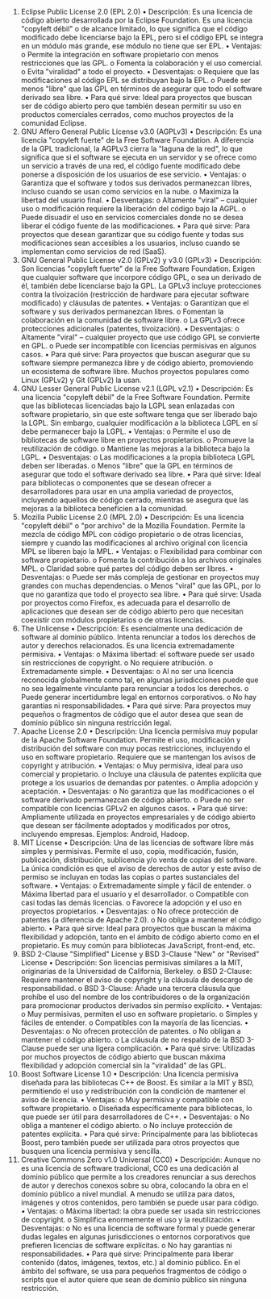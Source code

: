 1. Eclipse Public License 2.0 (EPL 2.0)
•	Descripción: Es una licencia de código abierto desarrollada por la Eclipse Foundation. Es una licencia "copyleft débil" o de alcance limitado, lo que significa que el código modificado debe licenciarse bajo la EPL, pero si el código EPL se integra en un módulo más grande, ese módulo no tiene que ser EPL.
•	Ventajas:
o	Permite la integración en software propietario con menos restricciones que las GPL.
o	Fomenta la colaboración y el uso comercial.
o	Evita "viralidad" a todo el proyecto.
•	Desventajas:
o	Requiere que las modificaciones al código EPL se distribuyan bajo la EPL.
o	Puede ser menos "libre" que las GPL en términos de asegurar que todo el software derivado sea libre.
•	Para qué sirve: Ideal para proyectos que buscan ser de código abierto pero que también desean permitir su uso en productos comerciales cerrados, como muchos proyectos de la comunidad Eclipse.
2. GNU Affero General Public License v3.0 (AGPLv3)
•	Descripción: Es una licencia "copyleft fuerte" de la Free Software Foundation. A diferencia de la GPL tradicional, la AGPLv3 cierra la "laguna de la red", lo que significa que si el software se ejecuta en un servidor y se ofrece como un servicio a través de una red, el código fuente modificado debe ponerse a disposición de los usuarios de ese servicio.
•	Ventajas:
o	Garantiza que el software y todos sus derivados permanezcan libres, incluso cuando se usan como servicios en la nube.
o	Maximiza la libertad del usuario final.
•	Desventajas:
o	Altamente "viral" – cualquier uso o modificación requiere la liberación del código bajo la AGPL.
o	Puede disuadir el uso en servicios comerciales donde no se desea liberar el código fuente de las modificaciones.
•	Para qué sirve: Para proyectos que desean garantizar que su código fuente y todas sus modificaciones sean accesibles a los usuarios, incluso cuando se implementan como servicios de red (SaaS).
3. GNU General Public License v2.0 (GPLv2) y v3.0 (GPLv3)
•	Descripción: Son licencias "copyleft fuerte" de la Free Software Foundation. Exigen que cualquier software que incorpore código GPL, o sea un derivado de él, también debe licenciarse bajo la GPL. La GPLv3 incluye protecciones contra la tivoización (restricción de hardware para ejecutar software modificado) y cláusulas de patentes.
•	Ventajas:
o	Garantizan que el software y sus derivados permanezcan libres.
o	Fomentan la colaboración en la comunidad de software libre.
o	La GPLv3 ofrece protecciones adicionales (patentes, tivoización).
•	Desventajas:
o	Altamente "viral" – cualquier proyecto que use código GPL se convierte en GPL.
o	Puede ser incompatible con licencias permisivas en algunos casos.
•	Para qué sirve: Para proyectos que buscan asegurar que su software siempre permanezca libre y de código abierto, promoviendo un ecosistema de software libre. Muchos proyectos populares como Linux (GPLv2) y Git (GPLv2) la usan.
4. GNU Lesser General Public License v2.1 (LGPL v2.1)
•	Descripción: Es una licencia "copyleft débil" de la Free Software Foundation. Permite que las bibliotecas licenciadas bajo la LGPL sean enlazadas con software propietario, sin que este software tenga que ser liberado bajo la LGPL. Sin embargo, cualquier modificación a la biblioteca LGPL en sí debe permanecer bajo la LGPL.
•	Ventajas:
o	Permite el uso de bibliotecas de software libre en proyectos propietarios.
o	Promueve la reutilización de código.
o	Mantiene las mejoras a la biblioteca bajo la LGPL.
•	Desventajas:
o	Las modificaciones a la propia biblioteca LGPL deben ser liberadas.
o	Menos "libre" que la GPL en términos de asegurar que todo el software derivado sea libre.
•	Para qué sirve: Ideal para bibliotecas o componentes que se desean ofrecer a desarrolladores para usar en una amplia variedad de proyectos, incluyendo aquellos de código cerrado, mientras se asegura que las mejoras a la biblioteca beneficien a la comunidad.
5. Mozilla Public License 2.0 (MPL 2.0)
•	Descripción: Es una licencia "copyleft débil" o "por archivo" de la Mozilla Foundation. Permite la mezcla de código MPL con código propietario o de otras licencias, siempre y cuando las modificaciones al archivo original con licencia MPL se liberen bajo la MPL.
•	Ventajas:
o	Flexibilidad para combinar con software propietario.
o	Fomenta la contribución a los archivos originales MPL.
o	Claridad sobre qué partes del código deben ser libres.
•	Desventajas:
o	Puede ser más compleja de gestionar en proyectos muy grandes con muchas dependencias.
o	Menos "viral" que las GPL, por lo que no garantiza que todo el proyecto sea libre.
•	Para qué sirve: Usada por proyectos como Firefox, es adecuada para el desarrollo de aplicaciones que desean ser de código abierto pero que necesitan coexistir con módulos propietarios o de otras licencias.
6. The Unlicense
•	Descripción: Es esencialmente una dedicación de software al dominio público. Intenta renunciar a todos los derechos de autor y derechos relacionados. Es una licencia extremadamente permisiva.
•	Ventajas:
o	Máxima libertad: el software puede ser usado sin restricciones de copyright.
o	No requiere atribución.
o	Extremadamente simple.
•	Desventajas:
o	Al no ser una licencia reconocida globalmente como tal, en algunas jurisdicciones puede que no sea legalmente vinculante para renunciar a todos los derechos.
o	Puede generar incertidumbre legal en entornos corporativos.
o	No hay garantías ni responsabilidades.
•	Para qué sirve: Para proyectos muy pequeños o fragmentos de código que el autor desea que sean de dominio público sin ninguna restricción legal.
7. Apache License 2.0
•	Descripción: Una licencia permisiva muy popular de la Apache Software Foundation. Permite el uso, modificación y distribución del software con muy pocas restricciones, incluyendo el uso en software propietario. Requiere que se mantengan los avisos de copyright y atribución.
•	Ventajas:
o	Muy permisiva, ideal para uso comercial y propietario.
o	Incluye una cláusula de patentes explícita que protege a los usuarios de demandas por patentes.
o	Amplia adopción y aceptación.
•	Desventajas:
o	No garantiza que las modificaciones o el software derivado permanezcan de código abierto.
o	Puede no ser compatible con licencias GPLv2 en algunos casos.
•	Para qué sirve: Ampliamente utilizada en proyectos empresariales y de código abierto que desean ser fácilmente adoptados y modificados por otros, incluyendo empresas. Ejemplos: Android, Hadoop.
8. MIT License
•	Descripción: Una de las licencias de software libre más simples y permisivas. Permite el uso, copia, modificación, fusión, publicación, distribución, sublicencia y/o venta de copias del software. La única condición es que el aviso de derechos de autor y este aviso de permiso se incluyan en todas las copias o partes sustanciales del software.
•	Ventajas:
o	Extremadamente simple y fácil de entender.
o	Máxima libertad para el usuario y el desarrollador.
o	Compatible con casi todas las demás licencias.
o	Favorece la adopción y el uso en proyectos propietarios.
•	Desventajas:
o	No ofrece protección de patentes (a diferencia de Apache 2.0).
o	No obliga a mantener el código abierto.
•	Para qué sirve: Ideal para proyectos que buscan la máxima flexibilidad y adopción, tanto en el ámbito de código abierto como en el propietario. Es muy común para bibliotecas JavaScript, front-end, etc.
9. BSD 2-Clause "Simplified" License y BSD 3-Clause "New" or "Revised" License
•	Descripción: Son licencias permisivas similares a la MIT, originarias de la Universidad de California, Berkeley.
o	BSD 2-Clause: Requiere mantener el aviso de copyright y la cláusula de descargo de responsabilidad.
o	BSD 3-Clause: Añade una tercera cláusula que prohíbe el uso del nombre de los contribuidores o de la organización para promocionar productos derivados sin permiso explícito.
•	Ventajas:
o	Muy permisivas, permiten el uso en software propietario.
o	Simples y fáciles de entender.
o	Compatibles con la mayoría de las licencias.
•	Desventajas:
o	No ofrecen protección de patentes.
o	No obligan a mantener el código abierto.
o	La cláusula de no respaldo de la BSD 3-Clause puede ser una ligera complicación.
•	Para qué sirve: Utilizadas por muchos proyectos de código abierto que buscan máxima flexibilidad y adopción comercial sin la "viralidad" de las GPL.
10. Boost Software License 1.0
•	Descripción: Una licencia permisiva diseñada para las bibliotecas C++ de Boost. Es similar a la MIT y BSD, permitiendo el uso y redistribución con la condición de mantener el aviso de licencia.
•	Ventajas:
o	Muy permisiva y compatible con software propietario.
o	Diseñada específicamente para bibliotecas, lo que puede ser útil para desarrolladores de C++.
•	Desventajas:
o	No obliga a mantener el código abierto.
o	No incluye protección de patentes explícita.
•	Para qué sirve: Principalmente para las bibliotecas Boost, pero también puede ser utilizada para otros proyectos que busquen una licencia permisiva y sencilla.
11. Creative Commons Zero v1.0 Universal (CC0)
•	Descripción: Aunque no es una licencia de software tradicional, CC0 es una dedicación al dominio público que permite a los creadores renunciar a sus derechos de autor y derechos conexos sobre su obra, colocando la obra en el dominio público a nivel mundial. A menudo se utiliza para datos, imágenes y otros contenidos, pero también se puede usar para código.
•	Ventajas:
o	Máxima libertad: la obra puede ser usada sin restricciones de copyright.
o	Simplifica enormemente el uso y la reutilización.
•	Desventajas:
o	No es una licencia de software formal y puede generar dudas legales en algunas jurisdicciones o entornos corporativos que prefieren licencias de software explícitas.
o	No hay garantías ni responsabilidades.
•	Para qué sirve: Principalmente para liberar contenido (datos, imágenes, textos, etc.) al dominio público. En el ámbito del software, se usa para pequeños fragmentos de código o scripts que el autor quiere que sean de dominio público sin ninguna restricción.

